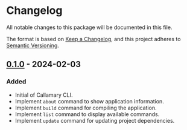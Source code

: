 # Changelog

All notable changes to this package will be documented in this file.

The format is based on [Keep a Changelog](https://keepachangelog.com/en/1.0.0/),
and this project adheres to [Semantic Versioning](https://semver.org/spec/v2.0.0.html).

## [0.1.0] - 2024-02-03

### Added
- Initial of Callamary CLI.
- Implement `about` command to show application information.
- Implement `build` command for compiling the application.
- Implement `list` command to display available commands.
- Implement `update` command for updating project dependencies.

[0.1.0]: https://github.com/callamary/cli/releases/tag/v0.1.0
